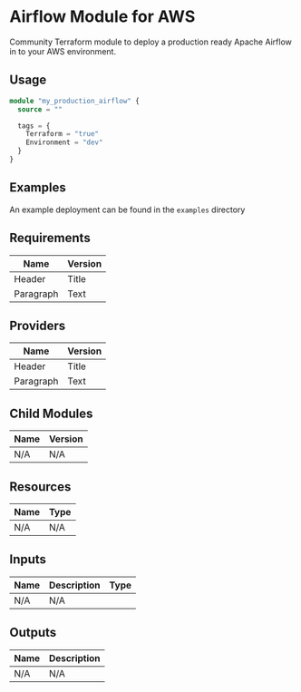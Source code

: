 # Airflow Module for AWS
Community Terraform module to deploy a production ready Apache Airflow in to your AWS environment.

## Usage

```terraform
module "my_production_airflow" {
  source = ""

  tags = {
    Terraform = "true"
    Environment = "dev"
  }
}
```

## Examples

An example deployment can be found in the `examples` directory

## Requirements

| Name      | Version |
|-----------|---------|
| Header    | Title   |
| Paragraph | Text    |

## Providers

| Name      | Version |
|-----------|---------|
| Header    | Title   |
| Paragraph | Text    |

## Child Modules

| Name      | Version  |
|-----------|----------|
| N/A       | N/A      |

## Resources

| Name      | Type |
|-----------|------|
| N/A       | N/A  |

## Inputs

| Name      | Description | Type |
|-----------|-------------|------|
| N/A       | N/A         |      |

## Outputs

| Name      | Description |
|-----------|-------------|
| N/A       | N/A         |

